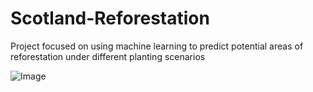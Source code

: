 # Scotland-Reforestation
Project focused on using machine learning to predict potential areas of reforestation under different planting scenarios

![Image](https://github.com/user-attachments/assets/bef99cd7-a2d9-47c4-b2fd-5863022bbe6e)

